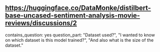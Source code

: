 ## https://huggingface.co/DataMonke/distilbert-base-uncased-sentiment-analysis-movie-reviews/discussions/2

contains_question: yes
question_part: "Dataset used?", "I wanted to know on which dataset is this model trained?", "And also what is the size of the dataset."